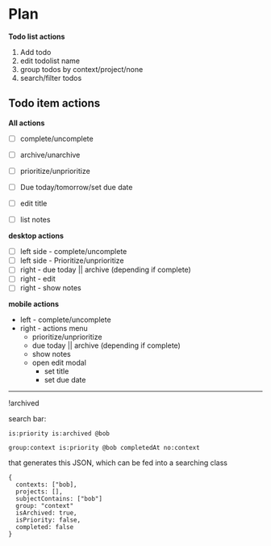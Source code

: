 # Plan

**Todo list actions**

1. Add todo
2. edit todolist name
3. group todos by context/project/none
4. search/filter todos

## Todo item actions

**All actions**
* [ ] complete/uncomplete
* [ ] archive/unarchive
* [ ] prioritize/unprioritize
* [ ] Due today/tomorrow/set due date
* [ ] edit title
* [ ] list notes


**desktop actions**
* [ ] left side - complete/uncomplete
* [ ] left side - Prioritize/unprioritize
* [ ] right - due today || archive (depending if complete)
* [ ] right - edit
* [ ] right - show notes

**mobile actions**
* left - complete/uncomplete
* right - actions menu
  * prioritize/unprioritize
  * due today || archive (depending if complete)
  * show notes
  * open edit modal
    * set title
    * set due date

---

!archived


search bar:
```
is:priority is:archived @bob

group:context is:priority @bob completedAt no:context
```

that generates this JSON, which can be fed into a searching class
```
{
  contexts: ["bob],
  projects: [],
  subjectContains: ["bob"]
  group: "context"
  isArchived: true,
  isPriority: false,
  completed: false
}

```
